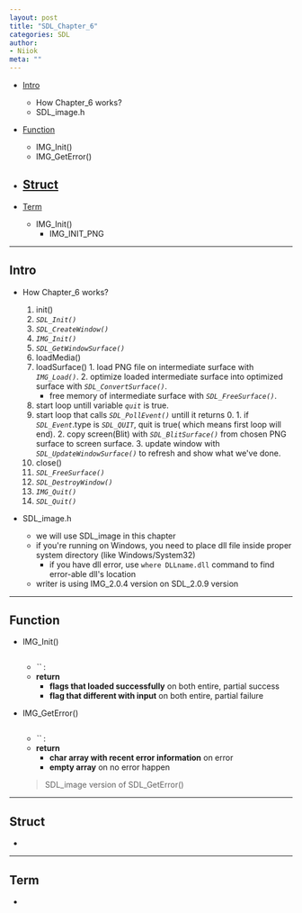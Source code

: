 ```yaml
---
layout: post
title: "SDL_Chapter_6"
categories: SDL
author:
- Niiok
meta: ""
---
```


- [Intro](#intro)
  - How Chapter_6 works?
  - SDL_image.h

- [Function](#function)
  - IMG_Init()
  - IMG_GetError()

- [Struct](#struct)
  - 

- [Term](#term)
  - IMG_Init()
    - IMG_INIT_PNG

- - - - - - - - - - - - - - - - - - - - - - - - - - - - - - - - - - - - - - - - - - - - - - - - - - - - - - - - - - - - - - - - - - - - - - - - - - - 

## Intro
    
- How Chapter_6 works?
  1. init()
    1. _`SDL_Init()`_
    2. _`SDL_CreateWindow()`_
    3. _`IMG_Init()`_
    4. _`SDL_GetWindowSurface()`_
  2. loadMedia()
    1. loadSurface()
      1. load PNG file on intermediate surface with _`IMG_Load()`_.
      2. optimize loaded intermediate surface into optimized surface with _`SDL_ConvertSurface()`_.
        - free memory of intermediate surface with _`SDL_FreeSurface()`_.
  3. start loop untill variable _`quit`_ is true.
    1. start loop that calls _`SDL_PollEvent()`_ untill it returns 0.
      1. if _`SDL_Event`_.type is _`SDL_QUIT`_, quit is true( which means first loop will end).
      2. copy screen(Blit) with _`SDL_BlitSurface()`_ from chosen PNG surface to screen surface.
      3. update window with _`SDL_UpdateWindowSurface()`_ to refresh and show what we've done.
  4. close()
    1. _`SDL_FreeSurface()`_
    2. _`SDL_DestroyWindow()`_
    3. _`IMG_Quit()`_
    4. _`SDL_Quit()`_
    
- SDL_image.h
  - we will use SDL_image in this chapter
  - if you're running on Windows, you need to place dll file inside proper system directory (like Windows/System32)
    - if you have dll error, use `where DLLname.dll` command to find error-able dll's location
  - writer is using IMG_2.0.4 version on SDL_2.0.9 version
    
- - - - - - - - - - - - - - - - - - - - - - - - - - - - - - - - - - - - - - - - - - - - - - - - - - - - - - - - - - - - - - - - - - - - - - - - - - - 

## Function
    
- IMG_Init()
  ```C
  
  ```
  - _``_ : 
  - **return**
    - **flags that loaded successfully** on both entire, partial success
    - **flag that different with input** on both entire, partial failure
  > 
    
- IMG_GetError()
  ```C
  
  ```
  - _``_ : 
  - **return**
    - **char array with recent error information** on error
    - **empty array** on no error happen
  > SDL_image version of SDL_GetError()    
    
- - - - - - - - - - - - - - - - - - - - - - - - - - - - - - - - - - - - - - - - - - - - - - - - - - - - - - - - - - - - - - - - - - - - - - - - - - - 

## Struct
    
- 
    
- - - - - - - - - - - - - - - - - - - - - - - - - - - - - - - - - - - - - - - - - - - - - - - - - - - - - - - - - - - - - - - - - - - - - - - - - - - 

## Term
    
- 
    
